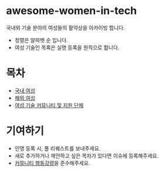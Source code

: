 # awesome-women-in-tech
국내외 기술 분야의 여성들의 활약상을 아카이빙 합니다.

* 정렬은 알파벳 순 입니다.
* 여성 기술인 목록은 실명 등록을 원칙으로 합니다.

# 목차
* [국내 여성](korean_women.md) 
* [해외 여성](abroad_women.md)
* [여성 기술 커뮤니티 및 지원 단체](organization.md)


# 기여하기
* 인명 등록 시, 풀 리퀘스트를 보내주세요.
* 새로 추가하거나 제안하고 싶은 목차가 있다면 이슈에 등록해주세요. 
* [커뮤니티 행동강령](code_of_conduct.md)을 준수해주세요.

